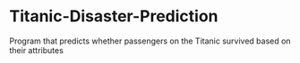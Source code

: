 # Titanic-Disaster-Prediction
Program that predicts whether passengers on the Titanic survived based on their attributes
